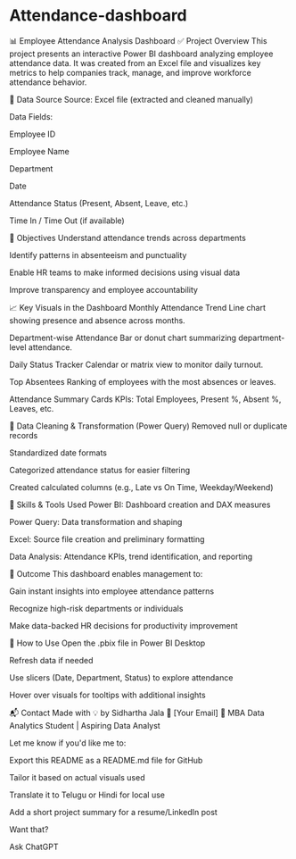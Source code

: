 # Attendance-dashboard
📊 Employee Attendance Analysis Dashboard
✅ Project Overview
This project presents an interactive Power BI dashboard analyzing employee attendance data. It was created from an Excel file and visualizes key metrics to help companies track, manage, and improve workforce attendance behavior.

📁 Data Source
Source: Excel file (extracted and cleaned manually)

Data Fields:

Employee ID

Employee Name

Department

Date

Attendance Status (Present, Absent, Leave, etc.)

Time In / Time Out (if available)

🎯 Objectives
Understand attendance trends across departments

Identify patterns in absenteeism and punctuality

Enable HR teams to make informed decisions using visual data

Improve transparency and employee accountability

📈 Key Visuals in the Dashboard
Monthly Attendance Trend
Line chart showing presence and absence across months.

Department-wise Attendance
Bar or donut chart summarizing department-level attendance.

Daily Status Tracker
Calendar or matrix view to monitor daily turnout.

Top Absentees
Ranking of employees with the most absences or leaves.

Attendance Summary Cards
KPIs: Total Employees, Present %, Absent %, Leaves, etc.

🧼 Data Cleaning & Transformation (Power Query)
Removed null or duplicate records

Standardized date formats

Categorized attendance status for easier filtering

Created calculated columns (e.g., Late vs On Time, Weekday/Weekend)

🧠 Skills & Tools Used
Power BI: Dashboard creation and DAX measures

Power Query: Data transformation and shaping

Excel: Source file creation and preliminary formatting

Data Analysis: Attendance KPIs, trend identification, and reporting

🚀 Outcome
This dashboard enables management to:

Gain instant insights into employee attendance patterns

Recognize high-risk departments or individuals

Make data-backed HR decisions for productivity improvement

📌 How to Use
Open the .pbix file in Power BI Desktop

Refresh data if needed

Use slicers (Date, Department, Status) to explore attendance

Hover over visuals for tooltips with additional insights

📬 Contact
Made with 💡 by Sidhartha Jala
📧 [Your Email]
📍 MBA Data Analytics Student | Aspiring Data Analyst

Let me know if you'd like me to:

Export this README as a README.md file for GitHub

Tailor it based on actual visuals used

Translate it to Telugu or Hindi for local use

Add a short project summary for a resume/LinkedIn post

Want that?









Ask ChatGPT
